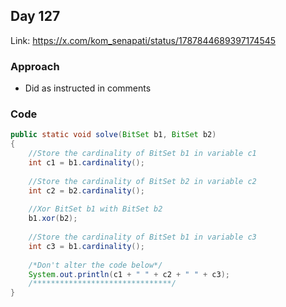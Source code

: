 ## Day 127

Link: https://x.com/kom_senapati/status/1787844689397174545

### Approach

- Did as instructed in comments

### Code

```java
public static void solve(BitSet b1, BitSet b2)
{
    //Store the cardinality of BitSet b1 in variable c1
    int c1 = b1.cardinality();
    
    //Store the cardinality of BitSet b2 in variable c2
    int c2 = b2.cardinality();
    
    //Xor BitSet b1 with BitSet b2
    b1.xor(b2);
    
    //Store the cardinality of BitSet b1 in variable c3
    int c3 = b1.cardinality();
    
    /*Don't alter the code below*/
    System.out.println(c1 + " " + c2 + " " + c3);
    /*******************************/
}
```
